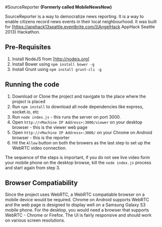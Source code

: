 #SourceReporter 
**(Formerly called MobileNewsNow)**

SourceReporter is a way to democratize news reporting. It is a way to enable citizens record news events in their local neighbourhood. It was built for [https://apphack13seattle.eventbrite.com/](AngelHack AppHack Seattle 2013) Hackathon. 

## Pre-Requisites
1. Install NodeJS from [http://nodejs.org]
2. Install Bower using `npm install bower -g`
3. Install Grunt using `npm install grunt-cli -g`

## Running the code
1. Download or Clone the project and navigate to the place where the project is placed
2. Run `npm install` to download all node dependencies like express, socket.io, etc
3. Run `node index.js` - this runs the server on port 3000.
4. Open `http://<Machine IP Address>:3000/viewer` on your desktop browser - this is the viewer web page
5. Open `http://<Machine IP Address>:3000/` on your Chrome on Android browser - this is the reporter
6. Hit the `Allow` button on both the browers as the last step to set up the WebRTC video connection. 

The sequence of the steps is important, if you do not see live video form your mobile phone on the desktop browse, kill the `node index.js` process and start again from step 3. 

## Browser Compatiability
Since the project uses WebRTC, a WebRTC compatiable browser on a mobile device would be required. Chrome on Android supports WebRTC and the web page is designed to display well on a Samsung Galaxy S3 mobile phone. 
For the desktop, you would need a browser that supports WebRTC - Chrome or Firefox. The UI is fairly responsive and should work on various screen resolutions. 
